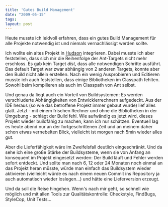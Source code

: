 ```yaml
---
title: 'Gutes Build Management'
date: "2009-05-15"
tags: 
layout: post
---
```

Heute musste ich leidvoll erfahren, dass ein gutes Build Management f&uuml;r alle Projekte notwendig ist und niemals vernachl&auml;ssigt werden sollte.<p />Ich wollte ein altes Projekt in <a href="https://hudson.dev.java.net/">Hudson</a> integrieren. Dabei musste ich aber feststellen, dass sich mir die Reihenfolge der Ant-Targets nicht mehr erschloss. Es gab kein Target <em>dist</em>, dass alle notwendigen Schritte ausf&uuml;hrt. Das default Target war zwar abh&auml;ngig von 2 anderen Targets, konnte aber den Build nicht allein erstellen. Nach ein wenig Ausprobieren und Editieren musste ich auch feststellen, dass einige Bibliotheken im Classpath fehlten. Sowohl beim kompilieren als auch im Classpath von Ant selbst.<p />Und genau da liegt auch ein Vorteil von Buildsystemen: Es werden verschluderte Abh&auml;ngigkeiten von Entwicklerrechnern aufgedeckt. Aus der IDE heraus (so wie das betroffene Projekt immer gebaut wurde) lief alles glatt. Jetzt - mit einem frischen Rechner und ohne die Bibliotheken in der Umgebung - schl&auml;gt der Build fehl. Wie aufw&auml;ndig es jetzt wird, dieses Projekt wieder buildf&auml;hig zu machen, kann ich nur sch&auml;tzen. Eventuell lag es heute abend nur an der fortgeschrittenen Zeit und an meinem daher schon etwas vernebelten Blick, vielleicht ist morgen nach 5min wieder alles gut.<p />Aber die Lieferf&auml;higkeit w&auml;re im Zweifelsfall deutlich eingeschr&auml;nkt. Und da sehe ich eine gro&szlig;e St&auml;rke der Buildsysteme, wenn sie von Anfang an konsequent im Projekt eingesetzt werden: Der Build l&auml;uft und Fehler werden sofort entdeckt. Und sollte man nach 6, 12 oder 24 Monaten noch einmal an das Projekt heran m&uuml;sste, w&uuml;rde man einfach das Buildsystem wieder aktivieren (vielleicht w&uuml;rde es nach einem neuen Commit ins Repository ja auch automatisch wieder loslegen...) und h&auml;tte eine Lieferversion erzeugt.<p />Und da soll die Reise hingehen. Wenn's nach mir geht, so schnell wie m&ouml;glich und mit allen Tools zur Qualit&auml;tskontrolle: Checkstyle, FindBugs, StyleCop, Unit Tests...
